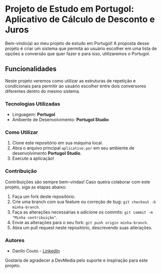 # Projeto de Estudo em Portugol: Aplicativo de Cálculo de Desconto e Juros

Bem-vindo(a) ao meu projeto de estudo em Portugol! A proposta desse projeto é criar um sistema que permita ao usuário escolher em uma lista de opções a conversão que quer fazer e para isso, utilizaremos o Portugol.

## Funcionalidades

Neste projeto veremos como utilizar as estruturas de repetição e condicionais para permitir ao usuário escolher entre dois conversores diferentes dentro do mesmo sistema.

### Tecnologias Utilizadas

- Linguagem: **Portugol**
- Ambiente de Desenvolvimento: **Portugol Studio**

### Como Utilizar

1. Clone este repositório em sua máquina local.
2. Abra o arquivo principal `aplicativo.por` em seu ambiente de desenvolvimento **Portugol Studio**.
3. Execute a aplicação!

### Contribuição

Contribuições são sempre bem-vindas! Caso queira colaborar com este projeto, siga as etapas abaixo:

1. Faça um fork deste repositório.
2. Crie uma branch com sua feature ou correção de bug: `git checkout -b minha-branch`.
3. Faça as alterações necessárias e adicione os commits: `git commit -m "Minha contribuição"`.
4. Envie as alterações para o seu fork: `git push origin minha-branch`.
5. Abra um pull request neste repositório, descrevendo suas alterações.

### Autores

- Danilo Couto - [LinkedIn](https://www.linkedin.com/in/danilocoutopsantos/)

Gostaria de agradecer a DevMedia pelo suporte e inspiração para este projeto.
